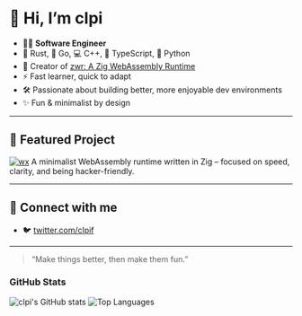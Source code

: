 # 👋 Hi, I’m clpi

- 🧑‍💻 **Software Engineer**
- 🦀 Rust, 🦫 Go, 💻 C++, 🔷 TypeScript, 🐍 Python
- 🚀 Creator of [zwr: A Zig WebAssembly Runtime](https://github.com/clpi/zwr)
- ⚡ Fast learner, quick to adapt
- 🛠️ Passionate about building better, more enjoyable dev environments
- ✨ Fun & minimalist by design

---

## 🚩 Featured Project

[![wx](https://github.com/clpi/wx/raw/main/.github/zwr-logo.png)](https://github.com/clpi/wx)
A minimalist WebAssembly runtime written in Zig – focused on speed, clarity, and being hacker-friendly.

---

## 🌱 Connect with me

- 🐦 [twitter.com/clpif](https://twitter.com/clpif)

---

> “Make things better, then make them fun.”

### GitHub Stats
![clpi's GitHub stats](https://github-readme-stats.vercel.app/api?username=clpi&show_icons=true&theme=radical)
![Top Languages](https://github-readme-stats.vercel.app/api/top-langs/?username=clpi&layout=compact&theme=radical)

